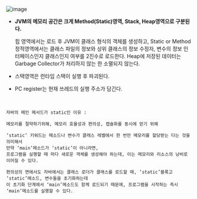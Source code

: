 ![image](https://github.com/DamWon-KIM/CS-arrangement/assets/106096303/8a58c444-4ee5-42aa-9b4d-7b4df6a1efaa)

* <b>JVM의 메모리 공간은 크게 Method(Static)영역, Stack, Heap영역으로 구분된다.</b>

  힙 영역에서는 로드 후 JVM이 클래스 형식의 객체를 생성하고, Static or Method 정적영역에서는 클래스 파일의 정보와 상위 클래스의 정보 수정자, 변수의 정보 인터페이스인지 클래스인지 여부를 2진수로 로드한다. Heap에 저장된 데이터는 Garbage Collector가 처리하지 않는 한 소멸되지 않는다.

* 스택영역은 런타임 스택이 실행 후 파괴된다.
* PC register는 현재 쓰레드의 실행 주소가 담긴다.
</br>

```
자바의 메인 메서드가 static인 이유 :

메모리를 절약하기위해, 메모리 효율성과 편의성, 캡슐화를 동시에 얻기 위해

‘static’ 키워드는 메소드나 변수가 클래스 레벨에서 한 번만 메모리를 할당받는 다는 것을 의미해서
만약 ‘main’메소드가 ‘static’이 아니라면,
프로그램을 실행할 때 마다 새로운 객체를 생성해야 하는데, 이는 메모리와 리소스의 낭비로 이어질 수 있다.

편의성의 면에서도 자바에서는 클래스 로더가 클래스를 로드할 때, ‘static’블록고 ‘static’메소드, 변수들을 초기화하는데
이 초기화 단계에서 ‘main’메소드도 함께 로드되기 때문에, 프로그램을 시작하는 즉시 ‘main’메소드를 실행할 수 있다.
```
